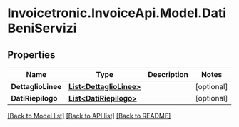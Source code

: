 # Invoicetronic.InvoiceApi.Model.DatiBeniServizi

## Properties

Name | Type | Description | Notes
------------ | ------------- | ------------- | -------------
**DettaglioLinee** | [**List&lt;DettaglioLinee&gt;**](DettaglioLinee.md) |  | [optional] 
**DatiRiepilogo** | [**List&lt;DatiRiepilogo&gt;**](DatiRiepilogo.md) |  | [optional] 

[[Back to Model list]](../README.md#documentation-for-models) [[Back to API list]](../README.md#documentation-for-api-endpoints) [[Back to README]](../README.md)

